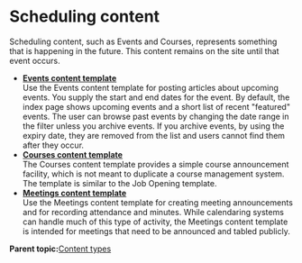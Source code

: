 # Scheduling content 

Scheduling content, such as Events and Courses, represents something that is happening in the future. This content remains on the site until that event occurs.

-   **[Events content template ](../ctc/ctc_arch_contypes_event.md)**  
Use the Events content template for posting articles about upcoming events. You supply the start and end dates for the event. By default, the index page shows upcoming events and a short list of recent "featured" events. The user can browse past events by changing the date range in the filter unless you archive events. If you archive events, by using the expiry date, they are removed from the list and users cannot find them after they occur.
-   **[Courses content template ](../ctc/ctc_arch_contypes_course.md)**  
The Courses content template provides a simple course announcement facility, which is not meant to duplicate a course management system. The template is similar to the Job Opening template.
-   **[Meetings content template ](../ctc/ctc_arch_contypes_meet.md)**  
Use the Meetings content template for creating meeting announcements and for recording attendance and minutes. While calendaring systems can handle much of this type of activity, the Meetings content template is intended for meetings that need to be announced and tabled publicly.

**Parent topic:**[Content types ](../ctc/ctc_arch_contypes.md)

